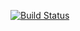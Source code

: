 [![Build Status](https://travis-ci.org/m1lk1way/jsonResxGenerator.svg?branch=master)](https://travis-ci.org/m1lk1way/jsonResxGenerator)